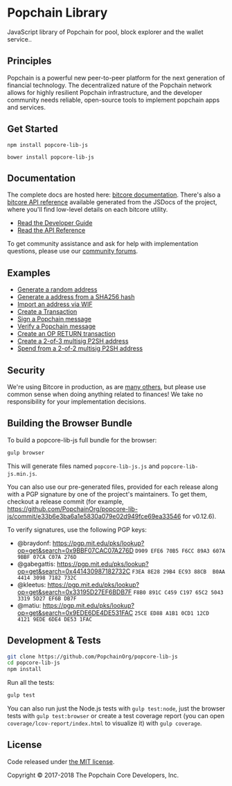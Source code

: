 Popchain Library
=======

JavaScript library of Popchain for pool, block explorer and the wallet service..

## Principles

Popchain is a powerful new peer-to-peer platform for the next generation of financial technology. The decentralized nature of the Popchain network allows for highly resilient Popchain infrastructure, and the developer community needs reliable, open-source tools to implement popchain apps and services.

## Get Started

```
npm install popcore-lib-js
```

```
bower install popcore-lib-js
```

## Documentation

The complete docs are hosted here: [bitcore documentation](http://bitcore.io/guide/). There's also a [bitcore API reference](http://bitcore.io/api/) available generated from the JSDocs of the project, where you'll find low-level details on each bitcore utility.

- [Read the Developer Guide](http://bitcore.io/guide/)
- [Read the API Reference](http://bitcore.io/api/)


To get community assistance and ask for help with implementation questions, please use our [community forums](https://forum.bitcore.io/).

## Examples

* [Generate a random address](https://github.com/PopchainOrg/popcore-lib-js/blob/master/docs/examples.md#generate-a-random-address)
* [Generate a address from a SHA256 hash](https://github.com/PopchainOrg/popcore-lib-js/blob/master/docs/examples.md#generate-a-address-from-a-sha256-hash)
* [Import an address via WIF](https://github.com/PopchainOrg/popcore-lib-js/blob/master/docs/examples.md#import-an-address-via-wif)
* [Create a Transaction](https://github.com/PopchainOrg/popcore-lib-js/blob/master/docs/examples.md#create-a-transaction)
* [Sign a Popchain message](https://github.com/PopchainOrg/popcore-lib-js/blob/master/docs/examples.md#sign-a-popcoin-message)
* [Verify a Popchain message](https://github.com/PopchainOrg/popcore-lib-js/blob/master/docs/examples.md#verify-a-popcoin-message)
* [Create an OP RETURN transaction](https://github.com/PopchainOrg/popcore-lib-js/blob/master/docs/examples.md#create-an-op-return-transaction)
* [Create a 2-of-3 multisig P2SH address](https://github.com/PopchainOrg/popcore-lib-js/blob/master/docs/examples.md#create-a-2-of-3-multisig-p2sh-address)
* [Spend from a 2-of-2 multisig P2SH address](https://github.com/PopchainOrg/popcore-lib-js/blob/master/docs/examples.md#spend-from-a-2-of-2-multisig-p2sh-address)


## Security

We're using Bitcore in production, as are [many others](http://bitcore.io#projects), but please use common sense when doing anything related to finances! We take no responsibility for your implementation decisions.



## Building the Browser Bundle

To build a popcore-lib-js full bundle for the browser:

```sh
gulp browser
```

This will generate files named `popcore-lib-js.js` and `popcore-lib-js.min.js`.

You can also use our pre-generated files, provided for each release along with a PGP signature by one of the project's maintainers. To get them, checkout a release commit (for example, https://github.com/PopchainOrg/popcore-lib-js/commit/e33b6e3ba6a1e5830a079e02d949fce69ea33546 for v0.12.6).

To verify signatures, use the following PGP keys:
- @braydonf: https://pgp.mit.edu/pks/lookup?op=get&search=0x9BBF07CAC07A276D `D909 EFE6 70B5 F6CC 89A3 607A 9BBF 07CA C07A 276D`
- @gabegattis: https://pgp.mit.edu/pks/lookup?op=get&search=0x441430987182732C `F3EA 8E28 29B4 EC93 88CB  B0AA 4414 3098 7182 732C`
- @kleetus: https://pgp.mit.edu/pks/lookup?op=get&search=0x33195D27EF6BDB7F `F8B0 891C C459 C197 65C2 5043 3319 5D27 EF6B DB7F`
- @matiu: https://pgp.mit.edu/pks/lookup?op=get&search=0x9EDE6DE4DE531FAC `25CE ED88 A1B1 0CD1 12CD  4121 9EDE 6DE4 DE53 1FAC`


## Development & Tests

```sh
git clone https://github.com/PopchainOrg/popcore-lib-js
cd popcore-lib-js
npm install
```

Run all the tests:

```sh
gulp test
```

You can also run just the Node.js tests with `gulp test:node`, just the browser tests with `gulp test:browser`
or create a test coverage report (you can open `coverage/lcov-report/index.html` to visualize it) with `gulp coverage`.

## License

Code released under [the MIT license](https://github.com/PopchainOrg/popcore-lib-js/blob/master/LICENSE).

Copyright © 2017-2018 The Popchain Core Developers, Inc.
